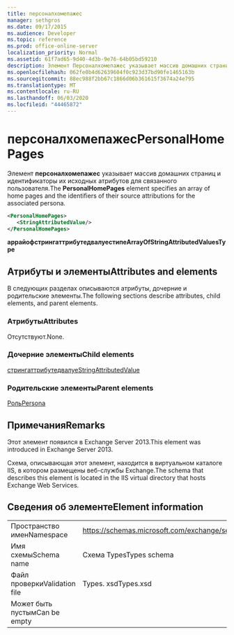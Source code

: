 ```yaml
---
title: персоналхомепажес
manager: sethgros
ms.date: 09/17/2015
ms.audience: Developer
ms.topic: reference
ms.prod: office-online-server
localization_priority: Normal
ms.assetid: 61f7ad65-9d40-4d3b-9e76-64b05bd59210
description: Элемент Персоналхомепажес указывает массив домашних страниц и идентификаторы их исходных атрибутов для связанного пользователя.
ms.openlocfilehash: 062fe0b4d62639604f0c923d37bd90fe1465163b
ms.sourcegitcommit: 88ec988f2bb67c1866d06b361615f3674a24e795
ms.translationtype: MT
ms.contentlocale: ru-RU
ms.lasthandoff: 06/03/2020
ms.locfileid: "44465872"
---
```

# <a name="personalhomepages"></a><span data-ttu-id="5484a-103">персоналхомепажес</span><span class="sxs-lookup"><span data-stu-id="5484a-103">PersonalHomePages</span></span>

<span data-ttu-id="5484a-104">Элемент **персоналхомепажес** указывает массив домашних страниц и идентификаторы их исходных атрибутов для связанного пользователя.</span><span class="sxs-lookup"><span data-stu-id="5484a-104">The **PersonalHomePages** element specifies an array of home pages and the identifiers of their source attributions for the associated persona.</span></span> 
  
```XML
<PersonalHomePages>
   <StringAttributedValue/>
</PersonalHomePages>
```

 <span data-ttu-id="5484a-105">**аррайофстрингаттрибутедвалуестипе**</span><span class="sxs-lookup"><span data-stu-id="5484a-105">**ArrayOfStringAttributedValuesType**</span></span>
## <a name="attributes-and-elements"></a><span data-ttu-id="5484a-106">Атрибуты и элементы</span><span class="sxs-lookup"><span data-stu-id="5484a-106">Attributes and elements</span></span>

<span data-ttu-id="5484a-107">В следующих разделах описываются атрибуты, дочерние и родительские элементы.</span><span class="sxs-lookup"><span data-stu-id="5484a-107">The following sections describe attributes, child elements, and parent elements.</span></span>
  
### <a name="attributes"></a><span data-ttu-id="5484a-108">Атрибуты</span><span class="sxs-lookup"><span data-stu-id="5484a-108">Attributes</span></span>

<span data-ttu-id="5484a-109">Отсутствуют.</span><span class="sxs-lookup"><span data-stu-id="5484a-109">None.</span></span>
  
### <a name="child-elements"></a><span data-ttu-id="5484a-110">Дочерние элементы</span><span class="sxs-lookup"><span data-stu-id="5484a-110">Child elements</span></span>

[<span data-ttu-id="5484a-111">стрингаттрибутедвалуе</span><span class="sxs-lookup"><span data-stu-id="5484a-111">StringAttributedValue</span></span>](stringattributedvalue.md)
  
### <a name="parent-elements"></a><span data-ttu-id="5484a-112">Родительские элементы</span><span class="sxs-lookup"><span data-stu-id="5484a-112">Parent elements</span></span>

[<span data-ttu-id="5484a-113">Роль</span><span class="sxs-lookup"><span data-stu-id="5484a-113">Persona</span></span>](persona.md)
  
## <a name="remarks"></a><span data-ttu-id="5484a-114">Примечания</span><span class="sxs-lookup"><span data-stu-id="5484a-114">Remarks</span></span>

<span data-ttu-id="5484a-115">Этот элемент появился в Exchange Server 2013.</span><span class="sxs-lookup"><span data-stu-id="5484a-115">This element was introduced in Exchange Server 2013.</span></span>
  
<span data-ttu-id="5484a-116">Схема, описывающая этот элемент, находится в виртуальном каталоге IIS, в котором размещены веб-службы Exchange.</span><span class="sxs-lookup"><span data-stu-id="5484a-116">The schema that describes this element is located in the IIS virtual directory that hosts Exchange Web Services.</span></span>
  
## <a name="element-information"></a><span data-ttu-id="5484a-117">Сведения об элементе</span><span class="sxs-lookup"><span data-stu-id="5484a-117">Element information</span></span>

|||
|:-----|:-----|
|<span data-ttu-id="5484a-118">Пространство имен</span><span class="sxs-lookup"><span data-stu-id="5484a-118">Namespace</span></span>  <br/> |https://schemas.microsoft.com/exchange/services/2006/types  <br/> |
|<span data-ttu-id="5484a-119">Имя схемы</span><span class="sxs-lookup"><span data-stu-id="5484a-119">Schema name</span></span>  <br/> |<span data-ttu-id="5484a-120">Схема Types</span><span class="sxs-lookup"><span data-stu-id="5484a-120">Types schema</span></span>  <br/> |
|<span data-ttu-id="5484a-121">Файл проверки</span><span class="sxs-lookup"><span data-stu-id="5484a-121">Validation file</span></span>  <br/> |<span data-ttu-id="5484a-122">Types. xsd</span><span class="sxs-lookup"><span data-stu-id="5484a-122">Types.xsd</span></span>  <br/> |
|<span data-ttu-id="5484a-123">Может быть пустым</span><span class="sxs-lookup"><span data-stu-id="5484a-123">Can be empty</span></span>  <br/> ||
   

